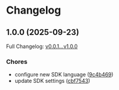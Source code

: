 # Changelog

## 1.0.0 (2025-09-23)

Full Changelog: [v0.0.1...v1.0.0](https://github.com/SportsGameOdds/sports-odds-api-ruby/compare/v0.0.1...v1.0.0)

### Chores

* configure new SDK language ([9c4b469](https://github.com/SportsGameOdds/sports-odds-api-ruby/commit/9c4b4699bebfe2c5b954d381bd7e9e80d0fac2ad))
* update SDK settings ([cbf7543](https://github.com/SportsGameOdds/sports-odds-api-ruby/commit/cbf7543231a240400a972d7f4ef862387ffae409))
